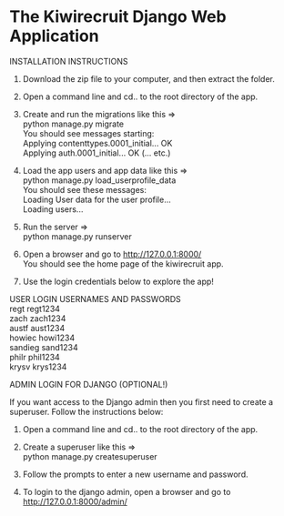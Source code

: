 # The Kiwirecruit Django Web Application

INSTALLATION INSTRUCTIONS

1. Download the zip file to your computer, and then extract the folder.

2. Open a command line and cd.. to the root directory of the app.

3. Create and run the migrations like this =>
   <br>python manage.py migrate
   <br>You should see messages starting:
   <br>Applying contenttypes.0001_initial... OK
   <br>Applying auth.0001_initial... OK (... etc.)

3. Load the app users and app data like this =>
   <br>python manage.py load_userprofile_data
   <br>You should see these messages:
   <br>Loading User data for the user profile...
   <br>Loading users...

4. Run the server =>
   <br>python manage.py runserver

5. Open a browser and go to http://127.0.0.1:8000/
   <br>You should see the home page of the kiwirecruit app.

6. Use the login credentials below to explore the app!

USER LOGIN USERNAMES AND PASSWORDS
<br>regt	regt1234
<br>zach	zach1234
<br>austf	aust1234
<br>howiec	howi1234
<br>sandieg	sand1234
<br>philr	phil1234
<br>krysv	krys1234

ADMIN LOGIN FOR DJANGO (OPTIONAL!)

If you want access to the Django admin then you first need to create a superuser. Follow the instructions below:

1. Open a command line and cd.. to the root directory of the app.

2. Create a superuser like this =>
   <br>python manage.py createsuperuser

3. Follow the prompts to enter a new username and password.

4. To login to the django admin, open a browser and go to http://127.0.0.1:8000/admin/
